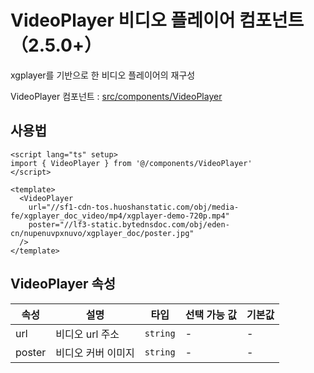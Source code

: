 # VideoPlayer 비디오 플레이어 컴포넌트（2.5.0+）

xgplayer를 기반으로 한 비디오 플레이어의 재구성

VideoPlayer 컴포넌트 : [src/components/VideoPlayer](https://github.com/web2-solution/web2-vue-framework/tree/dev/src/components/VideoPlayer)


## 사용법


```vue
<script lang="ts" setup>
import { VideoPlayer } from '@/components/VideoPlayer'
</script>

<template>
  <VideoPlayer
    url="//sf1-cdn-tos.huoshanstatic.com/obj/media-fe/xgplayer_doc_video/mp4/xgplayer-demo-720p.mp4"
    poster="//lf3-static.bytednsdoc.com/obj/eden-cn/nupenuvpxnuvo/xgplayer_doc/poster.jpg"
  />
</template>

```

## VideoPlayer 속성<span id="VideoPlayer"></span>

| 속성 | 설명 | 타입 | 선택 가능 값 | 기본값 |
| ---- | ---- | ---- | ---- | ---- |
| url | 비디오 url 주소 | `string` | - | - |
| poster | 비디오 커버 이미지 | `string` | - | - |
